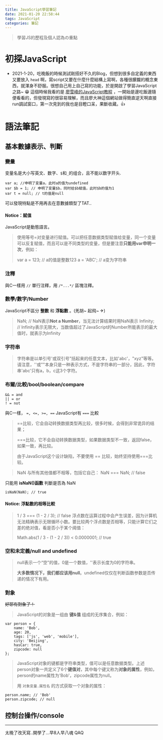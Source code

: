 ```yaml
---
title: JavaScript學習筆記
date: 2021-01-20 22:58:44
tags: JavaScript
categories: 筆記
---
```

> 學習JS的歷程及個人認為の重點
<!-- more -->

# 初探JavaScript

* 2021-1-20，吃晚飯的時候測試剛搭好不久的Blog，但想到很多自定義的東西又要放入 `head` 啊，寫script又要在什麼什麼結構上寫啊，各種很朦朧的概念東西，就渾身不舒服。很想自己用上自己寫的功能，於是開啟了學習JavaScript之路~ 😁
這個時候我看的是 [廖雪峰的JavaScript教程](https://www.liaoxuefeng.com/wiki/1022910821149312) ，一開始是邊吃飯邊隨便看看的，但發現寫的很容易理解，而且廖大神這個網站做得簡直逆天啊直接run調試窗口，第一次見到的我也是目瞪口呆，果斷收藏。👍

# 語法筆記

## 基本數據表示、判斷

### 變量
变量名是大小写英文、数字、`$`和`_`的组合，且不能以数字开头.

    var a; //申明了变量a，此时a的值为undefined
    var $b = 1; // 申明了变量$b，同时给$b赋值，此时$b的值为1
    var t = null; // t的值是null
可以發現特點是不用再去在意數據類型了TAT..

#### Notice：賦值

JavaScript是動態語言。
>使用等号=对变量进行赋值。可以把任意数据类型赋值给变量，同一个变量可以反复赋值，而且可以是不同类型的变量，但是要注意**只能用var申明一次**，例如：
>
>var a = 123; // a的值是整数123
>a = 'ABC'; // a变为字符串

### 注釋

與C一樣用 `//` 單行注釋，用 `/*...*/` 區塊注釋。

### 數學/數字/Number

JavaScript不區分 **整數** 和 **浮點數** 。(羌胡~ 起飛~ ✈)
> NaN; // NaN表示**Not a Number**，当无法计算结果时用NaN表示
> Infinity; // Infinity表示无限大，当数值超过了JavaScript的Number所能表示的最大值时，就表示为Infinity

### 字符串

> 字符串是以单引号'或双引号"括起来的任意文本，比如'abc'，"xyz"等等。请注意，''或""本身只是一种表示方式，不是字符串的一部分，因此，字符串'abc'只有a，b，c这3个字符。

### 布爾/比較/bool/boolean/compare

    && = and
    || = or
    ! = not

與C一樣， `=, <=, >=, ==` 
JavaScript有 `===` 比較
>==比较，它会自动转换数据类型再比较，很多时候，会得到非常诡异的结果；
>
>===比较，它不会自动转换数据类型，如果数据类型不一致，返回false，如果一致，再比较。
>
>由于JavaScript这个设计缺陷，不要使用 == 比较，始终坚持使用===比较。

>NaN 与所有其他值都不相等，包括它自己：
>NaN === NaN; // false

只能用 **isNaN()函數** 判斷是否為 NaN

    isNaN(NaN); // true

#### Notice: 浮點數的相等比較

>1 / 3 === (1 - 2 / 3); // false
>浮点数在运算过程中会产生误差，因为计算机无法精确表示无限循环小数。要比较两个浮点数是否相等，只能计算它们之差的绝对值，看是否小于某个阈值：
>
>Math.abs(1 / 3 - (1 - 2 / 3)) < 0.0000001; // true

### 空和未定義/null and undefined

>null表示一个“空”的值，0是一个数值，''表示长度为0的字符串。
>
>**大多数情况下，我们都应该用null**。undefined仅仅在判断函数参数是否传递的情况下有用。

### 對象

~~好耶有對象了！~~

>JavaScript的对象是一组由 **键&值** 组成的无序集合，例如：

    var person = {
        name: 'Bob',
        age: 20,
        tags: ['js', 'web', 'mobile'],
        city: 'Beijing',
        hasCar: true,
        zipcode: null
    };
>JavaScript对象的键都是字符串类型，值可以是任意数据类型。上述person对象一共定义了6个**键值对**，其中每个键又称为**对象的属性**，例如，person的name属性为'Bob'，zipcode属性为null。
>
>用 `对象变量.属性名` 的方式获取一个对象的属性：

    person.name; // 'Bob'
    person.zipcode; // null

## 控制台操作/console



***
太晚了改天寫..開學了...早8人早八魂 QAQ

